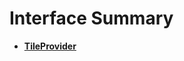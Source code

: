 # Interface Summary<a name="EN-US_TOPIC_0000001099501044"></a>

-   **[TileProvider](tileprovider.md)**  


